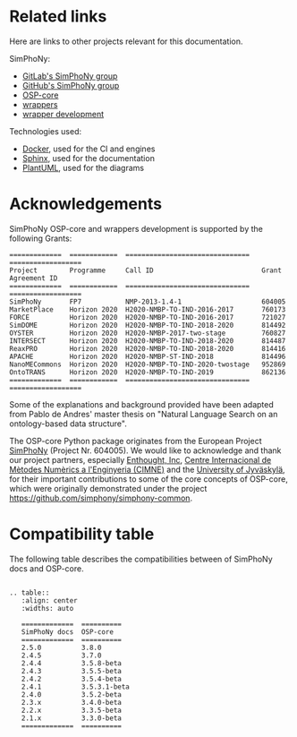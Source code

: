# Related links
Here are links to other projects relevant for this documentation.

SimPhoNy:
- [GitLab's SimPhoNy group](https://gitlab.cc-asp.fraunhofer.de/simphony)
- [GitHub's SimPhoNy group](https://github.com/simphony)
- [OSP-core](https://github.com/simphony/osp-core)
- [wrappers](https://gitlab.cc-asp.fraunhofer.de/simphony/wrappers)
- [wrapper development](https://github.com/simphony/wrapper-development)

Technologies used:
- [Docker](https://www.docker.com/), used for the CI and engines
- [Sphinx](https://www.sphinx-doc.org/), used for the documentation
- [PlantUML](https://plantuml.com/), used for the diagrams

# Acknowledgements
SimPhoNy OSP-core and wrappers development is supported by the following Grants:

```{eval-rst}
=============  ============  ===============================   ==================
Project        Programme     Call ID                           Grant Agreement ID
=============  ============  ===============================   ==================
SimPhoNy       FP7           NMP-2013-1.4-1                    604005
MarketPlace    Horizon 2020  H2020-NMBP-TO-IND-2016-2017       760173
FORCE          Horizon 2020  H2020-NMBP-TO-IND-2016-2017       721027
SimDOME        Horizon 2020  H2020-NMBP-TO-IND-2018-2020       814492
OYSTER         Horizon 2020  H2020-NMBP-2017-two-stage         760827
INTERSECT      Horizon 2020  H2020-NMBP-TO-IND-2018-2020       814487
ReaxPRO        Horizon 2020  H2020-NMBP-TO-IND-2018-2020       814416
APACHE         Horizon 2020  H2020-NMBP-ST-IND-2018            814496
NanoMECommons  Horizon 2020  H2020-NMBP-TO-IND-2020-twostage   952869
OntoTRANS      Horizon 2020  H2020-NMBP-TO-IND-2019            862136
=============  ============  ===============================   ==================
```

Some of the explanations and background provided have been adapted from Pablo de Andres' 
master thesis on "Natural Language Search on an ontology-based data structure".

The OSP-core Python package originates from the European Project 
[SimPhoNy](https://www.simphony-project.eu/) (Project Nr. 604005). 
We would like to acknowledge and thank our project partners, especially 
[Enthought, Inc](https://www.enthought.com/), 
[Centre Internacional de Mètodes Numèrics a l'Enginyeria (CIMNE)](https://cimne.com/) 
and the [University of Jyväskylä](https://www.jyu.fi/en), for their important 
contributions to some of the core concepts of OSP-core, which were originally 
demonstrated under the project https://github.com/simphony/simphony-common.

# Compatibility table
The following table describes the compatibilities between of SimPhoNy docs and OSP-core.

```{eval-rst}

.. table::
   :align: center
   :widths: auto

   =============  ==========
   SimPhoNy docs  OSP-core  
   =============  ==========
   2.5.0          3.8.0      
   2.4.5          3.7.0   
   2.4.4          3.5.8-beta
   2.4.3          3.5.5-beta
   2.4.2          3.5.4-beta
   2.4.1          3.5.3.1-beta
   2.4.0          3.5.2-beta
   2.3.x          3.4.0-beta
   2.2.x          3.3.5-beta
   2.1.x          3.3.0-beta
   =============  ==========
```
